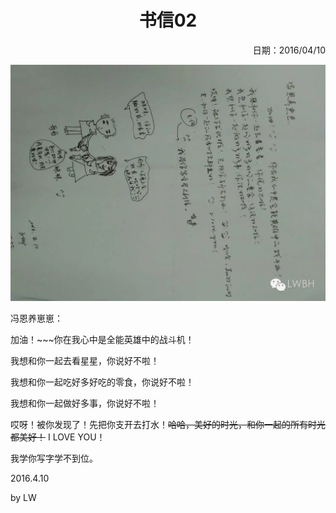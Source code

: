 <h1 style="text-align:center">书信02</h1>

<p align="right">日期：2016/04/10</p>

![](img/mail02.jpg)

冯恩养崽崽：

加油！~~~你在我心中是全能英雄中的战斗机！

我想和你一起去看星星，你说好不啦！

我想和你一起吃好多好吃的零食，你说好不啦！

我想和你一起做好多事，你说好不啦！

哎呀！被你发现了！先把你支开去打水！~~哈哈，美好的时光，和你一起的所有时光都美好！~~ I LOVE YOU！

我学你写字学不到位。



2016.4.10

by  LW